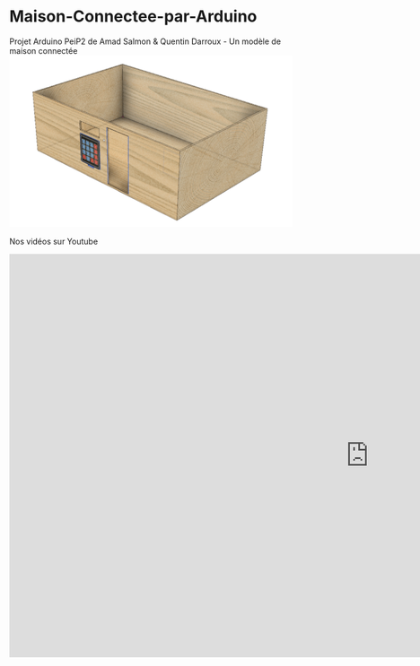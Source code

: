 # Maison-Connectee-par-Arduino
Projet Arduino PeiP2 de Amad Salmon &amp; Quentin Darroux - Un modèle de maison connectée 
![Modélisation de la maquette](https://raw.githubusercontent.com/amadsalmon/Maison-Connectee-par-Arduino/master/Modelisation/Screenshot%202019-01-08%20at%2020.51.01.png)

Nos vidéos sur Youtube
<iframe width="1280" height="720" src="https://www.youtube.com/embed/videoseries?list=PL_pTsrxIzBhlvUdXILXO25iLqdh0ZGqI4" frameborder="0" allow="accelerometer; autoplay; encrypted-media; gyroscope; picture-in-picture" allowfullscreen></iframe>
